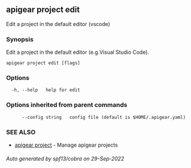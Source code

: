 ## apigear project edit

Edit a project in the default editor (vscode)

### Synopsis

Edit a project in the default editor (e.g.Visual Studio Code).

```
apigear project edit [flags]
```

### Options

```
  -h, --help   help for edit
```

### Options inherited from parent commands

```
      --config string   config file (default is $HOME/.apigear.yaml)
```

### SEE ALSO

* [apigear project](apigear_project.md)	 - Manage apigear projects

###### Auto generated by spf13/cobra on 29-Sep-2022

